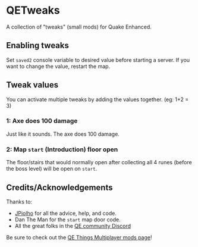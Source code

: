 # QETweaks

A collection of "tweaks" (small mods) for Quake Enhanced.

## Enabling tweaks

Set `saved2` console variable to desired value before starting a server. If you want to change the value, restart the map.

## Tweak values

You can activate multiple tweaks by adding the values together. (eg: 1+2 = 3)

### 1: Axe does 100 damage

Just like it sounds. The axe does 100 damage.

### 2: Map `start` (Introduction) floor open

The floor/stairs that would normally open after collecting all 4 runes (before the boss level) will be open on `start`.

## Credits/Acknowledgements

Thanks to:

* [JPiolho](https://github.com/jpiolho) for all the advice, help, and code.
* Dan The Man for the `start` map door code.
* All the great folks in the
  [QE community Discord](https://discord.qethings.xyz/)

Be sure to check out the
[QE Things Multiplayer mods page](https://mpmods.qethings.xyz/)!
